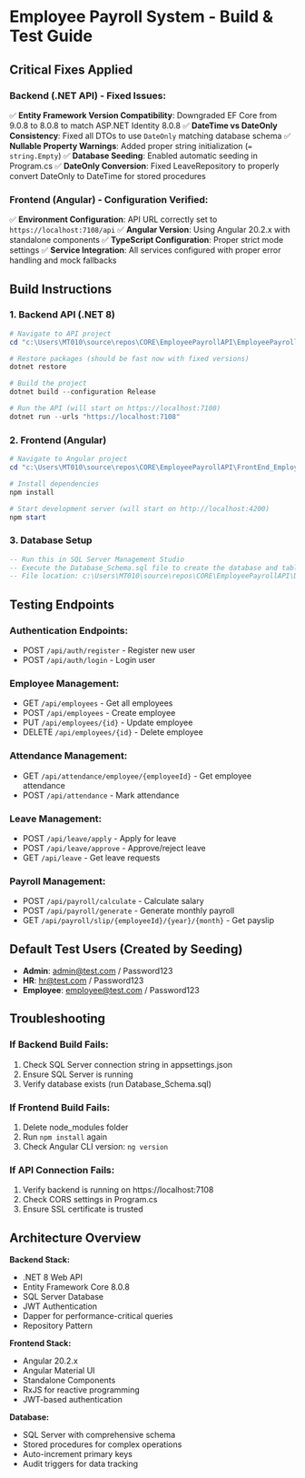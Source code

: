 # Employee Payroll System - Build & Test Guide

## Critical Fixes Applied

### Backend (.NET API) - Fixed Issues:
✅ **Entity Framework Version Compatibility**: Downgraded EF Core from 9.0.8 to 8.0.8 to match ASP.NET Identity 8.0.8
✅ **DateTime vs DateOnly Consistency**: Fixed all DTOs to use `DateOnly` matching database schema
✅ **Nullable Property Warnings**: Added proper string initialization (`= string.Empty`)
✅ **Database Seeding**: Enabled automatic seeding in Program.cs
✅ **DateOnly Conversion**: Fixed LeaveRepository to properly convert DateOnly to DateTime for stored procedures

### Frontend (Angular) - Configuration Verified:
✅ **Environment Configuration**: API URL correctly set to `https://localhost:7108/api`
✅ **Angular Version**: Using Angular 20.2.x with standalone components
✅ **TypeScript Configuration**: Proper strict mode settings
✅ **Service Integration**: All services configured with proper error handling and mock fallbacks

## Build Instructions

### 1. Backend API (.NET 8)
```powershell
# Navigate to API project
cd "c:\Users\MT010\source\repos\CORE\EmployeePayrollAPI\EmployeePayrollAPI"

# Restore packages (should be fast now with fixed versions)
dotnet restore

# Build the project
dotnet build --configuration Release

# Run the API (will start on https://localhost:7108)
dotnet run --urls "https://localhost:7108"
```

### 2. Frontend (Angular)
```powershell
# Navigate to Angular project
cd "c:\Users\MT010\source\repos\CORE\EmployeePayrollAPI\FrontEnd_Employe_Payroll\RecipeSage"

# Install dependencies
npm install

# Start development server (will start on http://localhost:4200)
npm start
```

### 3. Database Setup
```sql
-- Run this in SQL Server Management Studio
-- Execute the Database_Schema.sql file to create the database and tables
-- File location: c:\Users\MT010\source\repos\CORE\EmployeePayrollAPI\Database_Schema.sql
```

## Testing Endpoints

### Authentication Endpoints:
- POST `/api/auth/register` - Register new user
- POST `/api/auth/login` - Login user

### Employee Management:
- GET `/api/employees` - Get all employees
- POST `/api/employees` - Create employee
- PUT `/api/employees/{id}` - Update employee
- DELETE `/api/employees/{id}` - Delete employee

### Attendance Management:
- GET `/api/attendance/employee/{employeeId}` - Get employee attendance
- POST `/api/attendance` - Mark attendance

### Leave Management:
- POST `/api/leave/apply` - Apply for leave
- POST `/api/leave/approve` - Approve/reject leave
- GET `/api/leave` - Get leave requests

### Payroll Management:
- POST `/api/payroll/calculate` - Calculate salary
- POST `/api/payroll/generate` - Generate monthly payroll
- GET `/api/payroll/slip/{employeeId}/{year}/{month}` - Get payslip

## Default Test Users (Created by Seeding)
- **Admin**: admin@test.com / Password123
- **HR**: hr@test.com / Password123  
- **Employee**: employee@test.com / Password123

## Troubleshooting

### If Backend Build Fails:
1. Check SQL Server connection string in appsettings.json
2. Ensure SQL Server is running
3. Verify database exists (run Database_Schema.sql)

### If Frontend Build Fails:
1. Delete node_modules folder
2. Run `npm install` again
3. Check Angular CLI version: `ng version`

### If API Connection Fails:
1. Verify backend is running on https://localhost:7108
2. Check CORS settings in Program.cs
3. Ensure SSL certificate is trusted

## Architecture Overview

**Backend Stack:**
- .NET 8 Web API
- Entity Framework Core 8.0.8
- SQL Server Database
- JWT Authentication
- Dapper for performance-critical queries
- Repository Pattern

**Frontend Stack:**
- Angular 20.2.x
- Angular Material UI
- Standalone Components
- RxJS for reactive programming
- JWT-based authentication

**Database:**
- SQL Server with comprehensive schema
- Stored procedures for complex operations
- Auto-increment primary keys
- Audit triggers for data tracking
